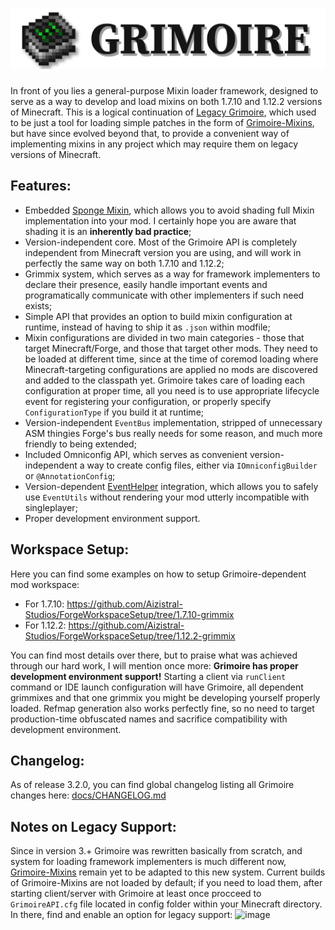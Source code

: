# <img src="../.github_media/grimoire_logo_transparent.png" alt="logo"/>
In front of you lies a general-purpose Mixin loader framework, designed to serve as a way to develop and load mixins on both 1.7.10 and 1.12.2 versions of Minecraft. This is a logical continuation of [Legacy Grimoire](https://github.com/CrucibleMC/Grimoire), which used to be just a tool for loading simple patches in the form of [Grimoire-Mixins](https://github.com/CrucibleMC/Grimoire-Mixins-1.7.10), but have since evolved beyond that, to provide a convenient way of implementing mixins in any project which may require them on legacy versions of Minecraft.

## Features:
- Embedded [Sponge Mixin](https://github.com/SpongePowered/Mixin), which allows you to avoid shading full Mixin implementation into your mod. I certainly hope you are aware that shading it is an **inherently bad practice**;
- Version-independent core. Most of the Grimoire API is completely independent from Minecraft version you are using, and will work in perfectly the same way on both 1.7.10 and 1.12.2;
- Grimmix system, which serves as a way for framework implementers to declare their presence, easily handle important events and programatically communicate with other implementers if such need exists;
- Simple API that provides an option to build mixin configuration at runtime, instead of having to ship it as `.json` within modfile;
- Mixin configurations are divided in two main categories - those that target Minecraft/Forge, and those that target other mods. They need to be loaded at different time, since at the time of coremod loading where Minecraft-targeting configurations are applied no mods are discovered and added to the classpath yet. Grimoire takes care of loading each configuration at proper time, all you need is to use appropriate lifecycle event for registering your configuration, or properly specify `ConfigurationType` if you build it at runtime;
- Version-independent `EventBus` implementation, stripped of unnecessary ASM thingies Forge's bus really needs for some reason, and much more friendly to being extended;
- Included Omniconfig API, which serves as convenient version-independent a way to create config files, either via `IOmniconfigBuilder` or `@AnnotationConfig`;
- Version-dependent [EventHelper](https://github.com/gamerforEA/EventHelper) integration, which allows you to safely use `EventUtils` without rendering your mod utterly incompatible with singleplayer;
- Proper development environment support.

## Workspace Setup:
Here you can find some examples on how to setup Grimoire-dependent mod workspace:
- For 1.7.10: https://github.com/Aizistral-Studios/ForgeWorkspaceSetup/tree/1.7.10-grimmix
- For 1.12.2: https://github.com/Aizistral-Studios/ForgeWorkspaceSetup/tree/1.12.2-grimmix

You can find most details over there, but to praise what was achieved through our hard work, I will mention once more: **Grimoire has proper development environment support!** Starting a client via `runClient` command or IDE launch configuration will have Grimoire, all dependent grimmixes and that one grimmix you might be developing yourself properly loaded. Refmap generation also works perfectly fine, so no need to target production-time obfuscated names and sacrifice compatibility with development environment.

## Changelog:
As of release 3.2.0, you can find global changelog listing all Grimoire changes here: [docs/CHANGELOG.md](https://github.com/Aizistral-Studios/Grimoire/blob/master/docs/CHANGELOG.md)

## Notes on Legacy Support:
Since in version 3.+ Grimoire was rewritten basically from scratch, and system for loading framework implementers is much different now, [Grimoire-Mixins](https://github.com/CrucibleMC/Grimoire-Mixins-1.7.10) remain yet to be adapted to this new system. Current builds of Grimoire-Mixins are not loaded by default; if you need to load them, after starting client/server with Grimoire at least once procceed to `GrimoireAPI.cfg` file located in config folder within your Minecraft directory. In there, find and enable an option for legacy support:
![image](https://user-images.githubusercontent.com/47505981/124995010-ff455b00-e046-11eb-870b-3229967098ea.png)
